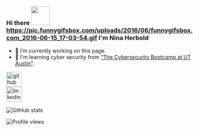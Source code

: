 
### Hi there <img src="/animated-emoticons-2018-1.gif" width="50"> <https://pic.funnygifsbox.com/uploads/2016/06/funnygifsbox.com_2016-06-15_17-03-54.gif> I'm Nina Herbold

- 🔭 I’m currently working on this page.
- 🌱 I'm learning cyber security from ["The Cybersecurity Bootcamp at UT Austin"](https://techbootcamps.utexas.edu/cybersecurity/).

[<img src='https://cdn.jsdelivr.net/npm/simple-icons@3.0.1/icons/github.svg' alt='github' height='40'>](https://github.com/Diablo5G)  
[<img src='https://cdn.jsdelivr.net/npm/simple-icons@3.0.1/icons/linkedin.svg' alt='linkedin' height='40'>](www.linkedin.com/in/ninacherbold)  

![GitHub stats](https://github-readme-stats.vercel.app/api?username=Diablo5G&theme=algolia&show_icons=true)  

![Profile views](https://gpvc.arturio.dev/Diablo5G) 
